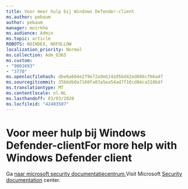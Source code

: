 ```yaml
---
title: Voor meer hulp bij Windows Defender-client
ms.author: pebaum
author: pebaum
manager: mnirkhe
ms.audience: Admin
ms.topic: article
ROBOTS: NOINDEX, NOFOLLOW
localization_priority: Normal
ms.collection: Adm_O365
ms.custom:
- "9001693"
- "3770"
ms.openlocfilehash: dbe6a664e2f9e72a9eb14a95bd42ed686cf66a47
ms.sourcegitcommit: 35b6db0a7160fa03a5ea54ad7f16cd84ca3186df
ms.translationtype: MT
ms.contentlocale: nl-NL
ms.lasthandoff: 03/03/2020
ms.locfileid: "42403507"
---
```

# <a name="for-more-help-with-windows-defender-client"></a><span data-ttu-id="da521-102">Voor meer hulp bij Windows Defender-client</span><span class="sxs-lookup"><span data-stu-id="da521-102">For more help with Windows Defender client</span></span>

<span data-ttu-id="da521-103">Ga [naar microsoft security documentatiecentrum.](https://docs.microsoft.com/security/#pivot=products&panel=products1)</span><span class="sxs-lookup"><span data-stu-id="da521-103">Visit Microsoft [Security documentation](https://docs.microsoft.com/security/#pivot=products&panel=products1) center.</span></span>